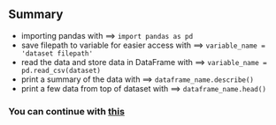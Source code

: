 ## Summary
  + importing pandas with ==> `import pandas as pd`
  + save filepath to variable for easier access with ==> `variable_name = 'dataset filepath'`
  + read the data and store data in DataFrame with ==> `variable_name = pd.read_csv(dataset)`
  + print a summary of the data with ==> `dataframe_name.describe()`
  + print a few data from top of dataset with ==> `dataframe_name.head()`
  ### You can continue with [this](https://github.com/ACM-Summer-Of-Code-2024/AI-Group7-NoName/blob/main/Assignments%20No.3%20(Your%20First%20Machine%20Learning%20Model)/summary.md)
